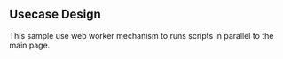 ## Usecase Design

This sample use web worker mechanism to runs scripts in parallel to the main page.

